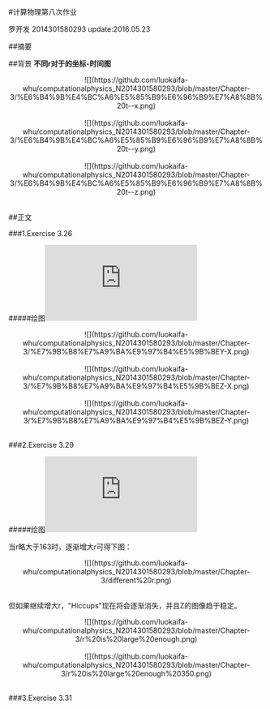 #计算物理第八次作业

罗开发  2014301580293  update:2016.05.23

##摘要

##背景
**不同r对于的坐标-时间图**
<div align=center>![](https://github.com/luokaifa-whu/computationalphysics_N2014301580293/blob/master/Chapter-3/%E6%B4%9B%E4%BC%A6%E5%85%B9%E6%96%B9%E7%A8%8B%20t--x.png)</div><br/>
<div align=center>![](https://github.com/luokaifa-whu/computationalphysics_N2014301580293/blob/master/Chapter-3/%E6%B4%9B%E4%BC%A6%E5%85%B9%E6%96%B9%E7%A8%8B%20t--y.png)</div><br/>
<div align=center>![](https://github.com/luokaifa-whu/computationalphysics_N2014301580293/blob/master/Chapter-3/%E6%B4%9B%E4%BC%A6%E5%85%B9%E6%96%B9%E7%A8%8B%20t--z.png)</div><br/>

##正文

###1.Exercise 3.26



#####绘图![代码在此](https://github.com/luokaifa-whu/computationalphysics_N2014301580293/blob/master/Chapter-3/Lorenz-Equation.py)

<div align=center>![](https://github.com/luokaifa-whu/computationalphysics_N2014301580293/blob/master/Chapter-3/%E7%9B%B8%E7%A9%BA%E9%97%B4%E5%9B%BEY-X.png)</div><br/>
<div align=center>![](https://github.com/luokaifa-whu/computationalphysics_N2014301580293/blob/master/Chapter-3/%E7%9B%B8%E7%A9%BA%E9%97%B4%E5%9B%BEZ-X.png)</div><br/>
<div align=center>![](https://github.com/luokaifa-whu/computationalphysics_N2014301580293/blob/master/Chapter-3/%E7%9B%B8%E7%A9%BA%E9%97%B4%E5%9B%BEZ-Y.png)</div><br/>

###2.Exercise 3.29

#####绘图![代码在此](https://github.com/luokaifa-whu/computationalphysics_N2014301580293/blob/master/Chapter-3/the%20codes%20of%20exercise%203.29%20.py)

当r略大于163时，逐渐增大r可得下图：<br/>

<div align=center>![](https://github.com/luokaifa-whu/computationalphysics_N2014301580293/blob/master/Chapter-3/different%20r.png)</div><br/>

但如果继续增大r，"Hiccups"现在将会逐渐消失，并且Z的图像趋于稳定。<br/>
<div align=center>![](https://github.com/luokaifa-whu/computationalphysics_N2014301580293/blob/master/Chapter-3/r%20is%20large%20enough.png)</div><br/>
<div align=center>![](https://github.com/luokaifa-whu/computationalphysics_N2014301580293/blob/master/Chapter-3/r%20is%20large%20enough%20350.png)</div><br/>


###3.Exercise 3.31
